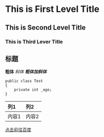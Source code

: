 # This is First Level Title
## This is Second Level Title
### This is Third Lever Title

标题
---
**粗体**
*斜体*
***粗体加斜体***

```
public class Test
{
    private int _age;
}
```

|列1|列2|
|:---|:---|
|内容1|内容2|

[点击前往百度](www.baidu.com)

